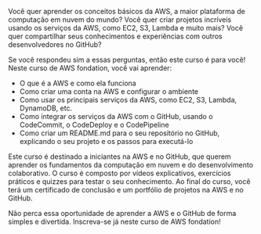 

Você quer aprender os conceitos básicos da AWS, a maior plataforma de computação em nuvem do mundo? Você quer criar projetos incríveis usando os serviços da AWS, como EC2, S3, Lambda e muito mais? Você quer compartilhar seus conhecimentos e experiências com outros desenvolvedores no GitHub?

Se você respondeu sim a essas perguntas, então este curso é para você! Neste curso de AWS fondation, você vai aprender:

- O que é a AWS e como ela funciona
- Como criar uma conta na AWS e configurar o ambiente
- Como usar os principais serviços da AWS, como EC2, S3, Lambda, DynamoDB, etc.
- Como integrar os serviços da AWS com o GitHub, usando o CodeCommit, o CodeDeploy e o CodePipeline
- Como criar um README.md para o seu repositório no GitHub, explicando o seu projeto e os passos para executá-lo

Este curso é destinado a iniciantes na AWS e no GitHub, que querem aprender os fundamentos da computação em nuvem e do desenvolvimento colaborativo. O curso é composto por vídeos explicativos, exercícios práticos e quizzes para testar o seu conhecimento. Ao final do curso, você terá um certificado de conclusão e um portfólio de projetos na AWS e no GitHub.

Não perca essa oportunidade de aprender a AWS e o GitHub de forma simples e divertida. Inscreva-se já neste curso de AWS fondation!
